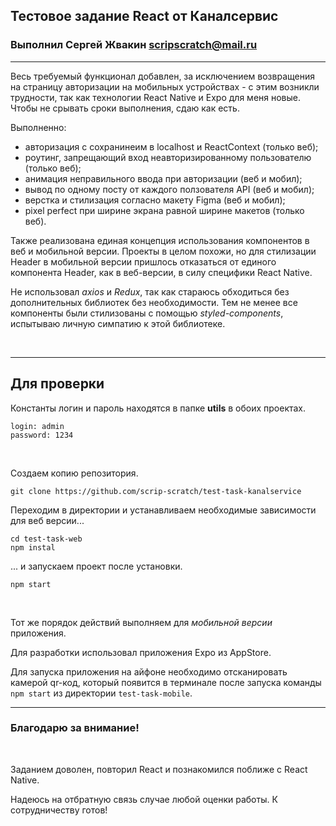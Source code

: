 ## Тестовое задание React от Каналсервис

### Выполнил Сергей Жвакин scripscratch@mail.ru

---

Весь требуемый функционал добавлен, за исключением возвращения на страницу авторизации на мобильных устройствах - с этим возникли трудности, так как технологии React Native и Expo для меня новые. Чтобы не срывать сроки выполнения, сдаю как есть.

Выполненно:

- авторизация с сохранинеим в localhost и ReactContext (только веб);
- роутинг, запрещающий вход неавторизированному пользователю (только веб);
- анимация неправильного ввода при авторизации (веб и мобил);
- вывод по одному посту от каждого ползователя API (веб и мобил);
- верстка и стилизация согласно макету Figma (веб и мобил);
- pixel perfect при ширине экрана равной ширине макетов (только веб).

Также реализована единая концепция использования компонентов в веб и мобильной версии. Проекты в целом похожи, но для стилизации Header в мобильной версии пришлось отказаться от единого компонента Header, как в веб-версии, в силу специфики React Native.

Не использовал _axios_ и _Redux_, так как стараюсь обходиться без дополнительных библиотек без необходимости. Тем не менее все компоненты были стилизованы с
помощью _styled-components_, испытываю личную симпатию к этой библиотеке.

<br>

---

## Для проверки

Константы логин и пароль находятся в папке **utils** в обоих проектах.

```
login: admin
password: 1234
```

<br>

Создаем копию репозитория.

```
git clone https://github.com/scrip-scratch/test-task-kanalservice
```

Переходим в директории и устанавливаем необходимые зависимости для веб версии...

```
cd test-task-web
npm instal
```

... и запускаем проект после установки.

```
npm start
```

<br>

Тот же порядок действий выполняем для _мобильной версии_ приложения.

Для разработки использовал приложения Expo из AppStore.

Для запуска приложения на айфоне необходимо отсканировать камерой qr-код, который появится в терминале после запуска команды `npm start` из директории `test-task-mobile`.

---

### Благодарю за внимание!

<br>

Заданием доволен, повторил React и познакомился поближе с React Native.

Надеюсь на отбратную связь случае любой оценки работы. К сотрудничеству готов!
